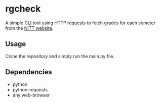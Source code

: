 # rgcheck
A simple CLI tool using HTTP requests to fetch grades for each semeter from the [NITT website](https://misreg.nitt.edu/NITTSTUDENT).

## Usage
Clone the repository and simply run the main.py file.

## Dependencies
- python
- python-requests
- any web-browser
